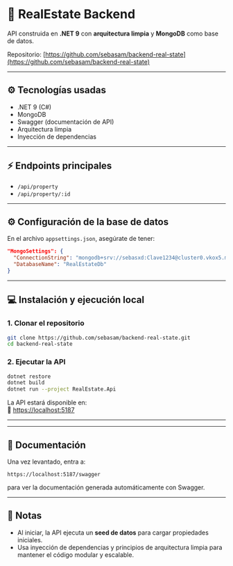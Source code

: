 # 🏡 RealEstate Backend

API construida en **.NET 9** con **arquitectura limpia** y **MongoDB** como base de datos.

Repositorio: [https://github.com/sebasam/backend-real-state](https://github.com/sebasam/backend-real-state)

---

## ⚙️ Tecnologías usadas

- .NET 9 (C#)
- MongoDB
- Swagger (documentación de API)
- Arquitectura limpia
- Inyección de dependencias

---

## ⚡ Endpoints principales

- `/api/property`
- `/api/property/:id`

---

## ⚙️ Configuración de la base de datos

En el archivo `appsettings.json`, asegúrate de tener:

```json
"MongoSettings": {
  "ConnectionString": "mongodb+srv://sebasxd:Clave1234@cluster0.vkox5.mongodb.net/RealEstateDb",
  "DatabaseName": "RealEstateDb"
}
```

---

## 💻 Instalación y ejecución local

### 1. Clonar el repositorio

```bash
git clone https://github.com/sebasam/backend-real-state.git
cd backend-real-state
```

### 2. Ejecutar la API

```bash
dotnet restore
dotnet build
dotnet run --project RealEstate.Api
```

La API estará disponible en:  
🔗 [https://localhost:5187](https://localhost:5187)

---

---

## 📑 Documentación

Una vez levantado, entra a:

```
https://localhost:5187/swagger
```

para ver la documentación generada automáticamente con Swagger.

---

## 📝 Notas

- Al iniciar, la API ejecuta un **seed de datos** para cargar propiedades iniciales.
- Usa inyección de dependencias y principios de arquitectura limpia para mantener el código modular y escalable.
